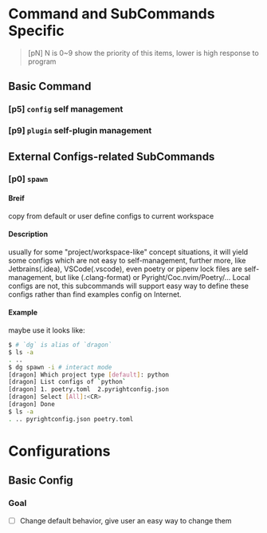 # Command and SubCommands Specific
> [pN] N is 0~9 show the priority of this items, lower is high response to program

## Basic Command

### [p5] `config` self management

### [p9] `plugin` self-plugin management


## External Configs-related SubCommands
### [p0] `spawn`
#### Breif
copy from default or user define configs to current workspace

#### Description
usually for some "project/workspace-like" concept situations, it will yield some configs which are not easy to self-management, further more, like Jetbrains(.idea), VSCode(.vscode), even poetry or pipenv lock files are self-management, but like (.clang-format) or Pyright/Coc.nvim/Poetry/... Local configs are not, this subcommands will support easy way to define these configs rather than find examples config on Internet.

#### Example
maybe use it looks like:

```bash
$ # `dg` is alias of `dragon`
$ ls -a 
. ..
$ dg spawn -i # interact mode
[dragon] Which project type [default]: python
[dragon] List configs of `python`
[dragon] 1. poetry.toml  2.pyrightconfig.json 
[dragon] Select [All]:<CR>
[dragon] Done
$ ls -a
. .. pyrightconfig.json poetry.toml
```


# Configurations

## Basic Config

### Goal
- [ ] Change default behavior, give user an easy way to change them
